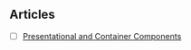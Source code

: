 ## Articles
* [ ] [Presentational and Container Components](https://medium.com/@dan_abramov/smart-and-dumb-components-7ca2f9a7c7d0)
